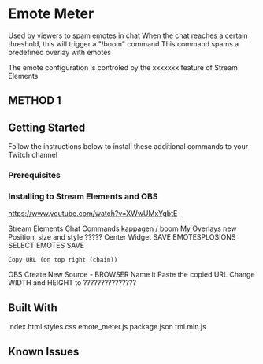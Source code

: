 # Emote Meter
Used by viewers to spam emotes in chat
When the chat reaches a certain threshold, this will trigger a "!boom" command
This command spams a predefined overlay with emotes

The emote configuration is controled by the xxxxxxx feature of Stream Elements



## METHOD 1




## Getting Started

Follow the instructions below to install these additional commands to your Twitch channel

### Prerequisites




### Installing to Stream Elements and OBS

https://www.youtube.com/watch?v=XWwUMxYgbtE

Stream Elements
    Chat Commands
        kappagen / boom
    My Overlays
        new
        Position, size and style
            ?????
            Center Widget
            SAVE
        EMOTESPLOSIONS
        SELECT EMOTES
            SAVE

    Copy URL (on top right (chain))


OBS
    Create New Source - BROWSER
    Name it
    Paste the copied URL
    Change WIDTH and HEIGHT to ???????????????




## Built With

index.html
styles.css
emote_meter.js
package.json
tmi.min.js 

## Known Issues



